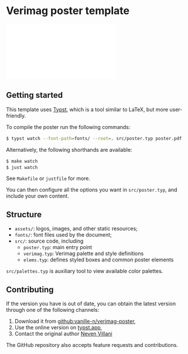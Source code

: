 # Verimag poster template

![](build/poster.pdf)

## Getting started

This template uses [Typst](https://typst.app/), which is a tool similar to LaTeX,
but more user-friendly.

To compile the poster run the following commands:
```sh
$ typst watch --font-path=fonts/ --root=. src/poster.typ poster.pdf
```

Alternatively, the following shorthands are available:
```sh
$ make watch
$ just watch
```

See `Makefile` or `justfile` for more.

You can then configure all the options you want in `src/poster.typ`,
and include your own content.

## Structure

- `assets/`: logos, images, and other static resources;
- `fonts/`: font files used by the document;
- `src/`: source code, including
  - `poster.typ`: main entry point
  - `verimag.typ`: Verimag palette and style definitions
  - `elems.typ`: defines styled boxes and common poster elements

`src/palettes.typ` is auxiliary tool to view available color palettes.

## Contributing

If the version you have is out of date, you can obtain the latest version
through one of the following channels:
1. Download it from [github:vanille-n/verimag-poster](https://github.com/Vanille-N/verimag-poster),
2. Use the online version on [typst.app](https://typst.app/project/rZQdVx5NTTeBiLuCcmBT8z),
3. Contact the original author [Neven Villani](mailto:neven.villani@crans.org)

The GitHub repository also accepts feature requests and contributions.

